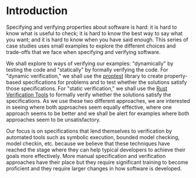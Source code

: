 # Introduction

Specifying and verifying properties about software is hard:
it is hard to know what is useful to check;
it is hard to know the best way to say what you want;
and it is hard to know when you have said enough.
This series of case studies uses small examples to explore
the different choices and trade-offs that we face when
specifying and verifying software.


We shall explore to ways of verifying our examples: "dynamically" by testing the
code and "statically" by formally verifying the code.
For  "dynamic verification,"
we shall use the [proptest](https://github.com/AltSysrq/proptest)
library to create property-based specifications for problems
and to test whether the solutions satisfy those specifications.
For "static verification,"
we shall use the [Rust Verification
Tools](https://github.com/project-oak/rust-verification-tools)
to formally verify whether the solutions satisfy the specifications.
As we use these two different approaches,
we are interested in seeing where both approaches seem equally
effective, where one approach seems to be better and we shall be alert for
examples where both approaches seem to be unsatisfactory.


Our focus is on specifications that lend themselves to verification by automated
tools such as symbolic execution, bounded model checking, model checkin, etc.
because we believe that these techniques have reached the stage where they can
help typical developers to achieve their goals more effectively.
More manual specification and verification approaches have their place but
they require significant training to become proficient and they require larger
changes in how software is developed.
